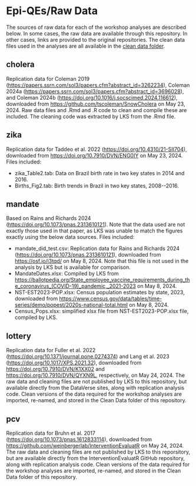 # Epi-QEs/Raw Data
The sources of raw data for each of the workshop analyses are described below. In some cases, the raw data are available through this repository. In other cases, links are provided to the original repositories.
The clean data files used in the analyses are all available in the [clean data folder](https://github.com/leekshaffer/Epi-QEs/tree/main/data).

## cholera
Replication data for Coleman 2019 (https://papers.ssrn.com/sol3/papers.cfm?abstract_id=3262234), Coleman 2024a (https://papers.ssrn.com/sol3/papers.cfm?abstract_id=3696028), and Coleman 2024b (https://doi.org/10.1016/j.socscimed.2024.116612), downloaded from https://github.com/tscoleman/SnowCholera on May 23, 2024.
Raw data files and .Rmd and .R code to clean and compile these are included.
The cleaning code was extracted by LKS from the .Rmd file.

## zika
Replication data for Taddeo et al. 2022 (https://doi.org/10.4310/21-SII704), downloaded from https://doi.org/10.7910/DVN/ENG0IY on May 23, 2024.
Files included:
- zika_Table2.tab: Data on Brazil birth rate in two key states in 2014 and 2016.
- Births_Fig2.tab: Birth trends in Brazil in two key states, 2008--2016.

## mandate
Based on Rains and Richards 2024 (https://doi.org/10.1073/pnas.2313610121). Note that the data used are not exactly those used in that paper, as LKS was unable to match the figures exactly using the below data sources.
Files included:
- mandate_did_test.csv: Replication data for Rains and Richards 2024 (https://doi.org/10.1073/pnas.2313610121), downloaded from https://osf.io/j3tqd/ on May 8, 2024. Note that this file is not used in the analysis by LKS but is available for comparison.
- MandateDates.xlsx: Compiled by LKS from https://ballotpedia.org/State_employee_vaccine_requirements_during_the_coronavirus_(COVID-19)_pandemic,_2021-2023 on May 8, 2024.
- NST-EST2023-POP.xlsx: Census population estimates by state, 2023, downloaded from https://www.census.gov/data/tables/time-series/demo/popest/2020s-national-total.html on May 8, 2024.
- Census_Pops.xlsx: simplified xlsx file from NST-EST2023-POP.xlsx file, compiled by LKS.

## lottery
Replication data for Fuller et al. 2022 (https://doi.org/10.1371/journal.pone.0274374) and Lang et al. 2023 (https://doi.org/10.1017/XPS.2021.32), downloaded from https://doi.org/10.7910/DVN/K1XX02 and https://doi.org/10.7910/DVN/QYXN9L, respectively, on May 24, 2024.
The raw data and cleaning files are not published by LKS to this repository, but available directly from the DataVerse sites, along with replication analysis code.
Clean versions of the data required for the workshop analyses are imported, re-named, and stored in the Clean Data folder of this repository.

## pcv
Replication data for Bruhn et al. 2017 (https://doi.org/10.1073/pnas.1612833114), downloaded from https://github.com/weinbergerlab/InterventionEvaluatR on May 24, 2024.
The raw data and cleaning files are not published by LKS to this reporsitory, but are available directly from the InterventionEvaluatR GitHub repository, along with replication analysis code.
Clean versions of the data required for the workshop analyses are imported, re-named, and stored in the Clean Data folder of this repository.